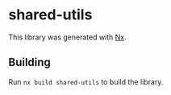 # shared-utils

This library was generated with [Nx](https://nx.dev).

## Building

Run `nx build shared-utils` to build the library.
